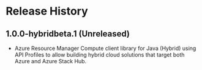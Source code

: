 # Release History

## 1.0.0-hybridbeta.1 (Unreleased)

- Azure Resource Manager Compute client library for Java (Hybrid) using API Profiles to allow building hybrid cloud solutions
that target both Azure and Azure Stack Hub.
